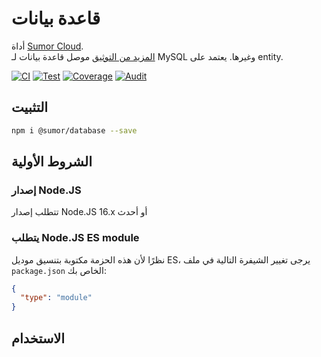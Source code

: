 # قاعدة بيانات

أداة [Sumor Cloud](https://sumor.cloud).  
[المزيد من التوثيق](https://sumor.cloud/database)
موصل قاعدة بيانات لـ MySQL وغيرها. يعتمد على entity.

[![CI](https://github.com/sumor-cloud/database/actions/workflows/ci.yml/badge.svg)](https://github.com/sumor-cloud/database/actions/workflows/ci.yml)
[![Test](https://github.com/sumor-cloud/database/actions/workflows/ut.yml/badge.svg)](https://github.com/sumor-cloud/database/actions/workflows/ut.yml)
[![Coverage](https://github.com/sumor-cloud/database/actions/workflows/coverage.yml/badge.svg)](https://github.com/sumor-cloud/database/actions/workflows/coverage.yml)
[![Audit](https://github.com/sumor-cloud/database/actions/workflows/audit.yml/badge.svg)](https://github.com/sumor-cloud/database/actions/workflows/audit.yml)

## التثبيت

```bash
npm i @sumor/database --save
```

## الشروط الأولية

### إصدار Node.JS

تتطلب إصدار Node.JS 16.x أو أحدث

### يتطلب Node.JS ES module

نظرًا لأن هذه الحزمة مكتوبة بتنسيق موديل ES،
يرجى تغيير الشيفرة التالية في ملف `package.json` الخاص بك:

```json
{
  "type": "module"
}
```

## الاستخدام
